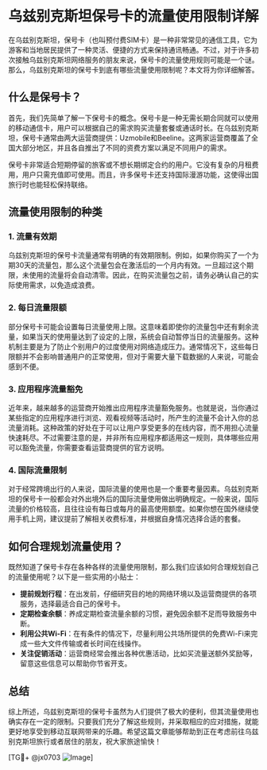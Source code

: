 # 乌兹别克斯坦保号卡的流量使用限制详解

在乌兹别克斯坦，保号卡（也叫预付费SIM卡）是一种非常常见的通信工具，它为游客和当地居民提供了一种灵活、便捷的方式来保持通讯畅通。不过，对于许多初次接触乌兹别克斯坦网络服务的朋友来说，保号卡的流量使用规则可能是一个谜。那么，乌兹别克斯坦的保号卡到底有哪些流量使用限制呢？本文将为你详细解答。

## 什么是保号卡？

首先，我们先简单了解一下保号卡的概念。保号卡是一种无需长期合同就可以使用的移动通信卡，用户可以根据自己的需求购买流量套餐或通话时长。在乌兹别克斯坦，保号卡通常由两大运营商提供：Uzmobile和Beeline。这两家运营商覆盖了全国大部分地区，并且各自推出了不同的资费方案以满足不同用户的需求。

保号卡非常适合短期停留的旅客或不想长期绑定合约的用户。它没有复杂的月租费用，用户只需充值即可使用。而且，许多保号卡还支持国际漫游功能，这使得出国旅行时也能轻松保持联络。

## 流量使用限制的种类

### 1. 流量有效期

乌兹别克斯坦的保号卡流量通常有明确的有效期限制。例如，如果你购买了一个为期30天的流量包，那么这个流量包会在激活后的一个月内有效。一旦超过这个期限，未使用的流量将会自动清零。因此，在购买流量包之前，请务必确认自己的实际使用需求，以免造成浪费。

### 2. 每日流量限额

部分保号卡可能会设置每日流量使用上限。这意味着即使你的流量包中还有剩余流量，如果当天的使用量达到了设定的上限，系统会自动暂停当日的流量服务。这种机制主要是为了防止个别用户的过度使用对网络造成压力。通常情况下，这些每日限额并不会影响普通用户的正常使用，但对于需要大量下载数据的人来说，可能会感到不便。

### 3. 应用程序流量豁免

近年来，越来越多的运营商开始推出应用程序流量豁免服务。也就是说，当你通过某些指定的应用程序进行浏览、观看视频等活动时，所产生的流量不会计入你的总流量消耗。这种政策的好处在于可以让用户享受更多的在线内容，而不用担心流量快速耗尽。不过需要注意的是，并非所有应用程序都适用这一规则，具体哪些应用可以豁免流量，你需要查看运营商提供的官方说明。

### 4. 国际流量限制

对于经常跨境出行的人来说，国际流量的使用也是一个重要考量因素。乌兹别克斯坦的保号卡一般都会对外出境外后的国际流量使用做出明确规定。一般来说，国际流量的价格较高，且往往设有每日或每月的最高使用额度。如果你想在国外继续使用手机上网，建议提前了解相关收费标准，并根据自身情况选择合适的套餐。

## 如何合理规划流量使用？

既然知道了保号卡存在各种各样的流量使用限制，那么我们应该如何合理规划自己的流量使用呢？以下是一些实用的小贴士：

- **提前规划行程**：在出发前，仔细研究目的地的网络环境以及运营商提供的各项服务，选择最适合自己的保号卡。
- **定期检查余额**：养成定期检查流量余额的习惯，避免因余额不足而导致服务中断。
- **利用公共Wi-Fi**：在有条件的情况下，尽量利用公共场所提供的免费Wi-Fi来完成一些大文件传输或者长时间在线操作。
- **关注促销活动**：运营商经常会推出各种优惠活动，比如买流量送额外奖励等，留意这些信息可以帮助你节省开支。

## 总结

综上所述，乌兹别克斯坦的保号卡虽然为人们提供了极大的便利，但其流量使用也确实存在一定的限制。只要我们充分了解这些规则，并采取相应的应对措施，就能更好地享受到移动互联网带来的乐趣。希望这篇文章能够帮助到正在考虑前往乌兹别克斯坦旅行或者居住的朋友，祝大家旅途愉快！

[TG💪+ @jx0703 ![Image](https://github.com/user-attachments/assets/dbca1d08-cadb-493c-b0ec-ad6f7a83f270)]